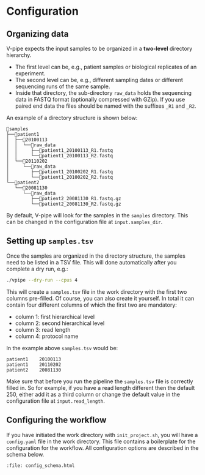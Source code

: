 
# Configuration

## Organizing data

V-pipe expects the input samples to be organized in a **two-level** directory hierarchy.

* The first level can be, e.g., patient samples or biological replicates of an experiment.
* The second level can be, e.g., different sampling dates or different sequencing runs of the same sample.
* Inside that directory, the sub-directory `raw_data` holds the sequencing data in FASTQ format (optionally compressed with GZip). If you use paired end data the files should be named with the suffixes `_R1` and `_R2`.

An example of a directory structure is shown below:

```text
📁samples
├──📁patient1
│  ├──📁20100113
│  │  └──📁raw_data
│  │     ├──🧬patient1_20100113_R1.fastq
│  │     └──🧬patient1_20100113_R2.fastq
│  └──📁20110202
│     └──📁raw_data
│        ├──🧬patient1_20100202_R1.fastq
│        └──🧬patient1_20100202_R2.fastq
└──📁patient2
   └──📁20081130
      └──📁raw_data
         ├──🧬patient2_20081130_R1.fastq.gz
         └──🧬patient2_20081130_R2.fastq.gz
```

By default, V-pipe will look for the samples in the `samples` directory. This can be changed in the configuration file at `input.samples_dir`. 

## Setting up `samples.tsv`

Once the samples are organized in the directory structure, the samples need to be listed in a TSV file. This will done automatically after you complete a dry run, e.g.:

```bash
./vpipe --dry-run --cpus 4
```

This will create a `samples.tsv` file in the work directory with the first two columns pre-filled. Of course, you can also create it yourself. In total it can contain four different columns of which the first two are mandatory:

- column 1: first hierarchical level
- column 2: second hierarchical level
- column 3: read length
- column 4: protocol name

In the example above `samples.tsv` would be:

```tsv
patient1	20100113
patient1	20110202
patient2	20081130
```

Make sure that before you run the pipeline the `samples.tsv` file is correctly filled in. So for example, if you have a read length different then the default 250, either add it as a third column or change the default value in the configuration file at `input.read_length`. 

## Configuring the workflow

If you have initiated the work directory with `init_project.sh`, you will have a `config.yaml` file in the work directory. This file contains a boilerplate for the configuration for the workflow. All configuration options are described in the schema below.

```{raw} html
:file: config_schema.html
```